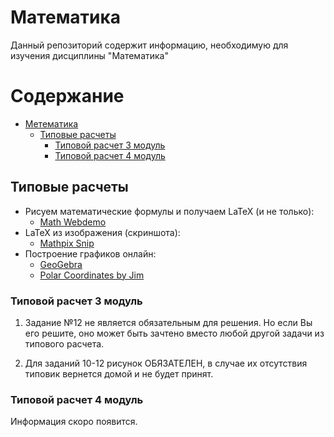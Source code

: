 # Математика

Данный репозиторий содержит информацию, необходимую для изучения дисциплины "Математика"

# Содержание

* [Метематика](https://github.com/P3113/mathematics/blob/master/README.md "Метематика")
    * [Типовые расчеты](https://github.com/P3113/mathematics/blob/master/README.md "Типовые расчеты")
        * [Типовой расчет 3 модуль](https://github.com/P3113/mathematics/blob/master/README.md "Типовой расчет 3 модуль")
		* [Типовой расчет 4 модуль](https://github.com/P3113/mathematics/blob/master/README.md "Типовой расчет 4 модуль")

## Типовые расчеты

* Рисуем математические формулы и получаем LaTeX (и не только):
    * [Math Webdemo](https://webdemo.myscript.com/views/math/index.html#)
* LaTeX из изображения (скриншота):
    * [Mathpix Snip](https://mathpix.com/)
* Построение графиков онлайн:
    * [GeoGebra](https://www.geogebra.org/)
    * [Polar Coordinates by Jim](https://www.desmos.com/calculator/ms3eghkkgz)

### Типовой расчет 3 модуль

1. Задание №12 не является обязательным для решения. Но если Вы его решите, оно может быть зачтено вместо любой другой задачи из типового расчета.

2. Для заданий 10-12 рисунок ОБЯЗАТЕЛЕН, в случае их отсутствия типовик вернется домой и не будет принят.

### Типовой расчет 4 модуль

Информация скоро появится.